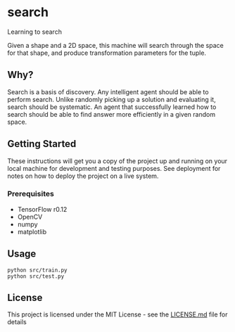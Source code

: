 # search

Learning to search

Given a shape and a 2D space, this machine will search through the space for that shape, and produce transformation parameters for the tuple.

## Why?

Search is a basis of discovery. Any intelligent agent should be able to perform search. Unlike randomly picking up a solution and evaluating it, search should be systematic. An agent that successfully learned how to search should be able to find answer more efficiently in a given random space.  

## Getting Started

These instructions will get you a copy of the project up and running on your local machine for development and testing purposes. See deployment for notes on how to deploy the project on a live system.

### Prerequisites

* TensorFlow r0.12
* OpenCV
* numpy
* matplotlib

## Usage

```
python src/train.py
python src/test.py
```

## License

This project is licensed under the MIT License - see the [LICENSE.md](LICENSE.md) file for details
